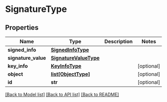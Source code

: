 # SignatureType

## Properties
Name | Type | Description | Notes
------------ | ------------- | ------------- | -------------
**signed_info** | [**SignedInfoType**](SignedInfoType.md) |  | 
**signature_value** | [**SignatureValueType**](SignatureValueType.md) |  | 
**key_info** | [**KeyInfoType**](KeyInfoType.md) |  | [optional] 
**object** | [**list[ObjectType]**](ObjectType.md) |  | [optional] 
**id** | **str** |  | [optional] 

[[Back to Model list]](../README.md#documentation-for-models) [[Back to API list]](../README.md#documentation-for-api-endpoints) [[Back to README]](../README.md)


